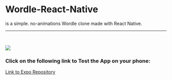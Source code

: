 # Wordle-React-Native

is a simple. no-animations Wordle clone made with React Native.

---

<br>

![](https://www.dropbox.com/s/dibc93e3znavzwn/wordle-clone.png?raw=1)

### Click on the following link to Test the App on your phone:

[Link to Expo Repository](https://expo.dev/@no-frontend-solutions/wordle?serviceType=classic&distribution=expo-go)
